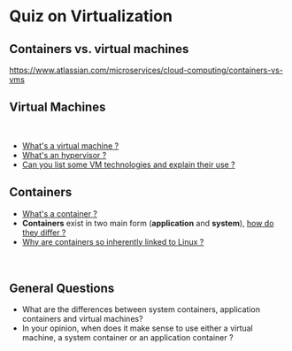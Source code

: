 
# Quiz on Virtualization

## Containers vs. virtual machines

https://www.atlassian.com/microservices/cloud-computing/containers-vs-vms

## Virtual Machines
<br>

+ [What's a virtual machine ?](virtual-machines.md#sub-section)<br>
+ [What's an hypervisor ?](hypervisor.md#sub-section)<br>
+ [Can you list some VM technologies and explain their use ?](list-vm-techno-explain-use.md#sub-section)<br>


## Containers

+ [What's a container ?](containers.md#sub-section)
+ <b>Containers</b> exist in two main form (<b>application</b> and <b>system</b>), [how do they differ ?](what-are-the-diffe-betwn-sys-vs-contain-vs-vm.md#sub-section)
+ [Why are containers so inherently linked to Linux ?](container-so-inherently-linked-to-linux.md#sub-section)<br><br><br>



## General Questions
+ What are the differences between system containers, application containers and virtual machines?
+ In your opinion, when does it make sense to use either a virtual machine, a system container or an application container ?